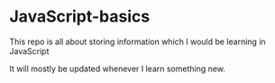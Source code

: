 # JavaScript-basics

This repo is all about storing information which I would be learning in JavaScript

It will mostly be updated whenever I learn something new. 

